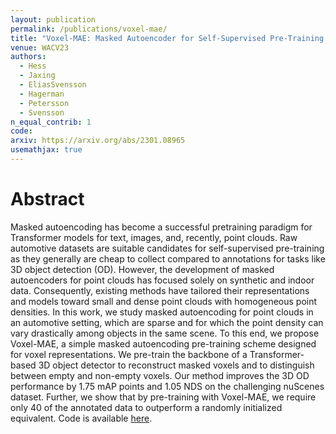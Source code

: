 ```yaml
---
layout: publication
permalink: /publications/voxel-mae/
title: "Voxel-MAE: Masked Autoencoder for Self-Supervised Pre-Training on Lidar Point Clouds"
venue: WACV23
authors:
  - Hess
  - Jaxing
  - EliasSvensson
  - Hagerman
  - Petersson
  - Svensson
n_equal_contrib: 1
code:
arxiv: https://arxiv.org/abs/2301.08965
usemathjax: true
---
```


# Abstract
Masked autoencoding has become a successful pretraining paradigm for Transformer models for text, images, and, recently, point clouds. Raw automotive datasets are suitable candidates for self-supervised pre-training as they generally are cheap to collect compared to annotations for tasks like 3D object detection (OD). However, the development of masked autoencoders for point clouds has focused solely on synthetic and indoor data. Consequently, existing methods have tailored their representations and models toward small and dense point clouds with homogeneous point densities. In this work, we study masked autoencoding for point clouds in an automotive setting, which are sparse and for which the point density can vary drastically among objects in the same scene. To this end, we propose Voxel-MAE, a simple masked autoencoding pre-training scheme designed for voxel representations. We pre-train the backbone of a Transformer-based 3D object detector to reconstruct masked voxels and to distinguish between empty and non-empty voxels. Our method improves the 3D OD performance by 1.75 mAP points and 1.05 NDS on the challenging nuScenes dataset. Further, we show that by pre-training with Voxel-MAE, we require only 40 of the annotated data to outperform a randomly initialized equivalent. Code is available [here](https://github.com/georghess/voxel-mae).